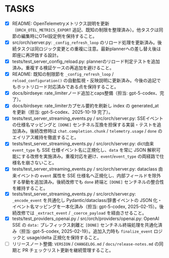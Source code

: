 # TASKS

- [x] README: OpenTelemetryメトリクス説明を更新（`ORCH_OTEL_METRICS_EXPORT` 追記、既知の制限を整理済み）。他タスクは同節の編集時にOTel設定例を保持すること。
- [x] src/orch/server.py: `_config_refresh_loop` のリロード処理を更新済み。後続タスクは同ロジック変更との重複に注意。最新plannerへの差し替え後は即座に再評価する設計。
- [x] tests/test_server_config_reload.py: plannerのリロード判定テストを追加済み。重複する検証ケースの再追加を避けること。
- [x] README: 既知の制限節を `_config_refresh_loop` / `reload_configuration()` の自動監視・反映説明に更新済み。今後の追記でもホットリロード対応済みである点を保持すること。
- [x] docs/birdseye: rate_limiterノード追加とcaps整備（担当: gpt-5-codex、完了）。
- [x] docs/birdseye: rate_limiterカプセル要約を刷新し index の generated_at を更新（担当: gpt-5-codex、2025-10-19 完了）。
- [x] tests/test_server_streaming_events.py / src/orch/server.py: SSEイベントの仕様名マッピングと `[DONE]` センチネル互換を担保する実装・テストを追加済み。後続改修時は `chat.completion.chunk` / `telemetry.usage` / `done` のエイリアス維持を徹底すること。
- [x] tests/test_server_streaming_events.py / src/orch/server.py: dict由来 `event_type` も SSE 仕様イベント名に正規化し、`data` を常に JSON 解釈可能にする改修を実施済み。重複対応を避け、`event`/`event_type` の両経路で仕様名を崩さないこと。
- [x] tests/test_server_streaming_events.py / src/orch/server.py: dataclass 由来イベントの `event` 属性を SSE 仕様名へ正規化し、内部フィールドを除外する挙動を追加済み。後続改修でも `done` 終端と `[DONE]` センチネルの整合性を維持すること。
- [x] tests/test_server_streaming_events.py / src/orch/server.py: `_encode_event` を共通化し Pydantic/dataclass/辞書イベントの JSON 化・イベント名マッピングを一本化済み（担当: gpt-5-codex, 2025-02-15）。後続改修では `_extract_event` / `_coerce_payload` を経由させること。
- [x] tests/test_providers_openai.py / src/orch/providers/openai.py: OpenAI SSE の `data:` プレフィックス剥離と `[DONE]` センチネル終端処理を共通化済み（担当: gpt-5-codex, 2025-02-19）。追加入力時も `finalize_event` ロジックと usage/delta 正規化を保持すること。
- [ ] リリースノート整備: `VERSION` / `CHANGELOG.md` / `docs/release-notes.md` の同期と PR チェックリスト更新を継続管理すること。
